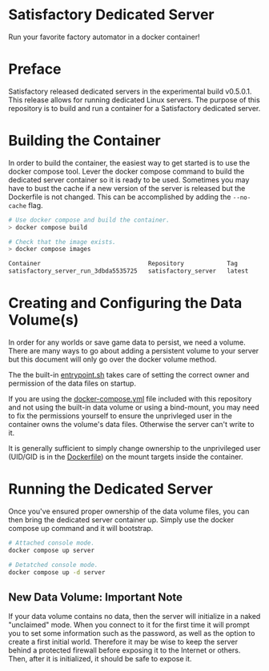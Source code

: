 Satisfactory Dedicated Server
=============================

Run your favorite factory automator in a docker container!

# Preface
Satisfactory released dedicated servers in the experimental build v0.5.0.1. This
release allows for running dedicated Linux servers. The purpose of this
repository is to build and run a container for a Satisfactory dedicated server.

# Building the Container
In order to build the container, the easiest way to get started is to use the
docker compose tool. Lever the docker compose command to build the dedicated
server container so it is ready to be used. Sometimes you may have to bust the
cache if a new version of the server is released but the Dockerfile is not
changed. This can be accomplished by adding the `--no-cache` flag.

```bash
# Use docker compose and build the container.
> docker compose build

# Check that the image exists.
> docker compose images

Container                              Repository            Tag                 Image Id            Size
satisfactory_server_run_3dbda5535725   satisfactory_server   latest              a14a129080e0        7.68GB
```

# Creating and Configuring the Data Volume(s)
In order for any worlds or save game data to persist, we need a volume. There
are many ways to go about adding a persistent volume to your server but this
document will only go over the docker volume method.

The the built-in [entrypoint.sh](./scripts/entrypoint.sh) takes care of setting
the correct owner and permission of the data files on startup.

If you are using the [docker-compose.yml](./docker-compose.yml) file included
with this repository and not using the built-in data volume or using a
bind-mount, you may need to fix the permissions yourself to ensure the
unprivleged user in the container owns the volume's data files. Otherwise
the server can't write to it.

It is generally sufficient to simply change ownership to the unprivileged
user (UID/GID is in the [Dockerfile](./Dockerfile)) on the mount targets inside
the container.

# Running the Dedicated Server
Once you've ensured proper ownership of the data volume files, you can then
bring the dedicated server container up. Simply use the docker compose up
command and it will bootstrap.

```bash
# Attached console mode.
docker compose up server

# Detatched console mode.
docker compose up -d server
```

## New Data Volume: Important Note
If your data volume contains no data, then the server will initialize in a
naked "unclaimed" mode. When you connect to it for the first time it will prompt
you to set some information such as the password, as well as the option to
create a first initial world. Therefore it may be wise to keep the server
behind a protected firewall before exposing it to the Internet or others. Then,
after it is initialized, it should be safe to expose it.
